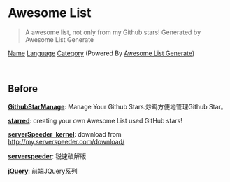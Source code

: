 # Awesome List

> A awesome list, not only from my Github stars! Generated by Awesome List Generate

[Name](https://github.com/ttionya/test/blob/master/README-NAME.md) [Language](https://github.com/ttionya/test/blob/master/README-LANGUAGE.md) [Category](https://github.com/ttionya/test/blob/master/README-CATEGORY.md)  (Powered By [Awesome List Generate](https://github.com/ttionya/Awesome-List-Generator))

<br>

## Before

[**GithubStarManage**](https://github.com/golmic/GithubStarManage): Manage Your Github Stars.炒鸡方便地管理Github Star。  


[**starred**](https://github.com/maguowei/starred): creating your own Awesome List used GitHub stars!  


[**serverSpeeder_kernel**](https://github.com/0oVicero0/serverSpeeder_kernel): download from http://my.serverspeeder.com/download/  


[**serverspeeder**](https://github.com/91yun/serverspeeder): 锐速破解版  


[**jQuery**](https://github.com/JsAaron/jQuery): 前端JQuery系列  


